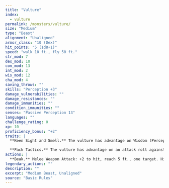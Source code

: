 ```yaml
---
title: "Vulture"
index:
  - vulture
permalink: /monsters/vulture/
size: "Medium"
type: "Beast"
alignment: "Unaligned"
armor_class: "10 (Dex)"
hit_points: "5 (1d8+1)"
speed: "walk 10 ft., fly 50 ft."
str_mod: 7
dex_mod: 10
con_mod: 13
int_mod: 2
wis_mod: 12
cha_mod: 4
saving_throws: ""
skills: "Perception +3"
damage_vulnerabilities: ""
damage_resistances: ""
damage_immunities: ""
condition_immunities: ""
senses: "Passive Perception 13"
languages: ""
challenge_rating: 0
xp: 10
proficiency_bonus: "+2"
traits: |
  **Keen Sight and Smell.** The vulture has advantage on Wisdom (Perception) checks that rely on sight or smell.

  **Pack Tactics.** The vulture has advantage on an attack roll against a creature if at least one of the vulture's allies is within 5 ft. of the creature and the ally isn't incapacitated.
actions: |
  **Beak.** Melee Weapon Attack: +2 to hit, reach 5 ft., one target. Hit: 2 (1d4) piercing damage.  
legendary_actions: ""
description: ""
excerpt: "Medium Beast, Unaligned"
source: "Basic Rules"
---
```

